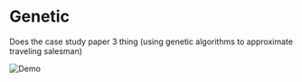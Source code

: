 # Genetic

Does the case study paper 3 thing (using genetic algorithms to approximate traveling salesman)

![Demo](https://user-images.githubusercontent.com/84354151/165695582-75a75b0e-ce92-454b-bc3e-3cc3a050b47b.gif)
